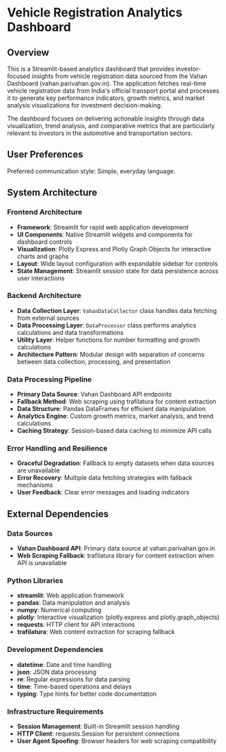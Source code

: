# Vehicle Registration Analytics Dashboard

## Overview

This is a Streamlit-based analytics dashboard that provides investor-focused insights from vehicle registration data sourced from the Vahan Dashboard (vahan.parivahan.gov.in). The application fetches real-time vehicle registration data from India's official transport portal and processes it to generate key performance indicators, growth metrics, and market analysis visualizations for investment decision-making.

The dashboard focuses on delivering actionable insights through data visualization, trend analysis, and comparative metrics that are particularly relevant to investors in the automotive and transportation sectors.

## User Preferences

Preferred communication style: Simple, everyday language.

## System Architecture

### Frontend Architecture
- **Framework**: Streamlit for rapid web application development
- **UI Components**: Native Streamlit widgets and components for dashboard controls
- **Visualization**: Plotly Express and Plotly Graph Objects for interactive charts and graphs
- **Layout**: Wide layout configuration with expandable sidebar for controls
- **State Management**: Streamlit session state for data persistence across user interactions

### Backend Architecture
- **Data Collection Layer**: `VahanDataCollector` class handles data fetching from external sources
- **Data Processing Layer**: `DataProcessor` class performs analytics calculations and data transformations
- **Utility Layer**: Helper functions for number formatting and growth calculations
- **Architecture Pattern**: Modular design with separation of concerns between data collection, processing, and presentation

### Data Processing Pipeline
- **Primary Data Source**: Vahan Dashboard API endpoints
- **Fallback Method**: Web scraping using trafilatura for content extraction
- **Data Structure**: Pandas DataFrames for efficient data manipulation
- **Analytics Engine**: Custom growth metrics, market analysis, and trend calculations
- **Caching Strategy**: Session-based data caching to minimize API calls

### Error Handling and Resilience
- **Graceful Degradation**: Fallback to empty datasets when data sources are unavailable
- **Error Recovery**: Multiple data fetching strategies with fallback mechanisms
- **User Feedback**: Clear error messages and loading indicators

## External Dependencies

### Data Sources
- **Vahan Dashboard API**: Primary data source at vahan.parivahan.gov.in
- **Web Scraping Fallback**: trafilatura library for content extraction when API is unavailable

### Python Libraries
- **streamlit**: Web application framework
- **pandas**: Data manipulation and analysis
- **numpy**: Numerical computing
- **plotly**: Interactive visualization (plotly.express and plotly.graph_objects)
- **requests**: HTTP client for API interactions
- **trafilatura**: Web content extraction for scraping fallback

### Development Dependencies
- **datetime**: Date and time handling
- **json**: JSON data processing
- **re**: Regular expressions for data parsing
- **time**: Time-based operations and delays
- **typing**: Type hints for better code documentation

### Infrastructure Requirements
- **Session Management**: Built-in Streamlit session handling
- **HTTP Client**: requests.Session for persistent connections
- **User Agent Spoofing**: Browser headers for web scraping compatibility